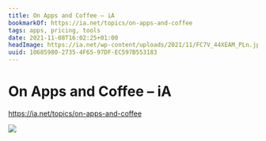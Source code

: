 ```yaml
---
title: On Apps and Coffee – iA
bookmarkOf: https://ia.net/topics/on-apps-and-coffee
tags: apps, pricing, tools
date: 2021-11-08T16:02:25+01:00
headImage: https://ia.net/wp-content/uploads/2021/11/FC7V_44XEAM_PLn.jpeg
uuid: 10685980-2735-4F65-97DF-EC597B553183
---
```

# On Apps and Coffee – iA

https://ia.net/topics/on-apps-and-coffee

![](https://ia.net/wp-content/uploads/2021/11/FC7V_44XEAM_PLn.jpeg)
